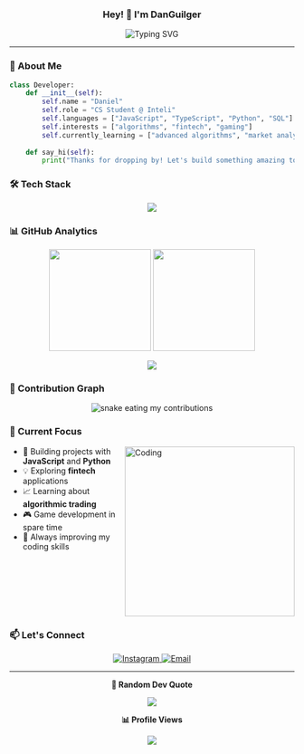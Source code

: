 <div align="center">

### Hey! 👋 I'm DanGuilger

<img src="https://readme-typing-svg.demolab.com?font=Fira+Code&weight=500&size=22&duration=4000&pause=1000&color=58A6FF&center=true&vCenter=true&width=435&lines=Computer+Science+Student;Full+Stack+Developer;Fintech+Enthusiast;Always+Learning" alt="Typing SVG" />

</div>

---

### 🚀 About Me

```python
class Developer:
    def __init__(self):
        self.name = "Daniel"
        self.role = "CS Student @ Inteli"
        self.languages = ["JavaScript", "TypeScript", "Python", "SQL"]
        self.interests = ["algorithms", "fintech", "gaming"]
        self.currently_learning = ["advanced algorithms", "market analysis"]
    
    def say_hi(self):
        print("Thanks for dropping by! Let's build something amazing together.")
```

### 🛠️ Tech Stack

<p align="center">
  <a href="https://skillicons.dev">
    <img src="https://skillicons.dev/icons?i=js,ts,python,html,css,nodejs,supabase,mysql,git,vscode&perline=5" />
  </a>
</p>

### 📊 GitHub Analytics

<p align="center">
  <img height="180em" src="https://github-readme-stats-git-masterrstaa-rickstaa.vercel.app/api?username=DanGuilger&show_icons=true&theme=tokyonight&include_all_commits=true&count_private=true&hide_border=true"/>
  <img height="180em" src="https://github-readme-stats-git-masterrstaa-rickstaa.vercel.app/api/top-langs/?username=DanGuilger&layout=compact&langs_count=8&theme=tokyonight&include_all_commits=true&count_private=true&hide_border=true"/>
</p>

<p align="center">
  <img src="https://github-readme-streak-stats.herokuapp.com/?user=DanGuilger&theme=tokyonight&hide_border=true&stroke=58A6FF&ring=58A6FF&fire=FF6B6B&currStreakLabel=FFFFFF" />
</p>

### 🐍 Contribution Graph

<div align="center">
  <img alt="snake eating my contributions" src="https://raw.githubusercontent.com/DanGuilger/DanGuilger/output/github-contribution-grid-snake.svg" />
</div>

### 🎯 Current Focus

<img align="right" alt="Coding" width="300" src="https://cdn.dribbble.com/users/1162077/screenshots/3848914/programmer.gif">

- 🔭 Building projects with **JavaScript** and **Python**
- 💡 Exploring **fintech** applications
- 📈 Learning about **algorithmic trading**
- 🎮 Game development in spare time
- 🌱 Always improving my coding skills

<br clear="right"/>

### 📫 Let's Connect

<p align="center">
  <a href="https://instagram.com/guilgerdaniel">
    <img src="https://img.shields.io/badge/-Instagram-E4405F?style=for-the-badge&logo=instagram&logoColor=white" alt="Instagram" />
  </a>
  <a href="mailto:danielpolakguilger@gmail.com">
    <img src="https://img.shields.io/badge/-Email-D14836?style=for-the-badge&logo=gmail&logoColor=white" alt="Email" />
  </a>
</p>

---

<div align="center">

**💭 Random Dev Quote**

![](https://quotes-github-readme.vercel.app/api?type=horizontal&theme=tokyonight)

**📊 Profile Views**

![](https://komarev.com/ghpvc/?username=DanGuilger&color=58A6FF&style=flat-square&label=Profile+Views)

</div>
